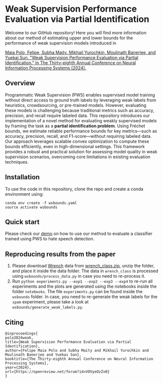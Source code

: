 # Weak Supervision Performance Evaluation via Partial Identification

Welcome to our GitHub repository! Here you will find more information about our method of estimating upper and lower bounds for the performance of weak supervision models introduced in

[Maia Polo, Felipe, Subha Maity, Mikhail Yurochkin, Moulinath Banerjee, and Yuekai Sun. "Weak Supervision Performance Evaluation via Partial Identification." In The Thirty-eighth Annual Conference on Neural Information Processing Systems (2024).](https://openreview.net/forum?id=VOVyeOzZx0)

## Overview

Programmatic Weak Supervision (PWS) enables supervised model training without direct access to ground truth labels by leveraging weak labels from heuristics, crowdsourcing, or pre-trained models. However, evaluating these models is challenging because traditional metrics such as accuracy, precision, and recall require labeled data. This repository introduces our implementation of a novel method for evaluating weakly supervised models by framing the task as a **partial identification problem**. Using Fréchet bounds, we estimate reliable performance bounds for key metrics—such as accuracy, precision, recall, and F1-score—without requiring labeled data. Our approach leverages scalable convex optimization to compute these bounds efficiently, even in high-dimensional settings. This framework provides a robust and practical solution for assessing model quality in weak supervision scenarios, overcoming core limitations in existing evaluation techniques.

## Installation

To use the code in this repository, clone the repo and create a conda environment using:

```
conda env create -f wsbounds.yaml
source activate wsbounds
```

##  Quick start

Please check our [demo](https://github.com/felipemaiapolo/wsbounds/blob/main/notebooks/demo.ipynb) on how to use our method to evaluate a classifier trained using PWS to hate speech detection.


## Reproducing results from the paper

1. Please download [Wrench](https://github.com/JieyuZ2/wrench) data from [wrench_class.zip](https://drive.google.com/file/d/1m0vdbFiLmdL-IlTL6r0ewhAmub2s1Cuo/view?usp=sharing), unzip the folder, and place it inside the data folder. The data in `wrench_class` is processed using `wsbounds/process_data.py` in case you need to re-process it.
2. Run `python experiments.py --exp1 --exp2 --exp3 --exp4` to re-run all experiments and the plots are generated using the notebooks inside the folder `notebooks`. The file `experiments.py` can be found inside the `wsbounds` folder. In case, you need to re-generate the weak labels for the `spam` experiment, please take a look at `wsbounds/generate_weak_labels.py`.


## Citing

```
@inproceedings{
polo2024weak,
title={Weak Supervision Performance Evaluation via Partial Identification},
author={Felipe Maia Polo and Subha Maity and Mikhail Yurochkin and Moulinath Banerjee and Yuekai Sun},
booktitle={The Thirty-eighth Annual Conference on Neural Information Processing Systems},
year={2024},
url={https://openreview.net/forum?id=VOVyeOzZx0}
}
```
